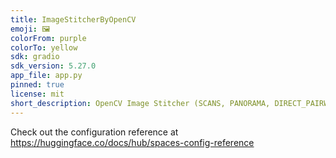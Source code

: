 ```yaml
---
title: ImageStitcherByOpenCV
emoji: 🖼️
colorFrom: purple
colorTo: yellow
sdk: gradio
sdk_version: 5.27.0
app_file: app.py
pinned: true
license: mit
short_description: OpenCV Image Stitcher (SCANS, PANORAMA, DIRECT_PAIRWISE)
---
```


Check out the configuration reference at https://huggingface.co/docs/hub/spaces-config-reference
